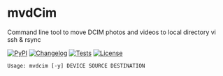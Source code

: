 # mvdCim
Command line tool to move DCIM photos and videos to local directory vi ssh & rsync

[![PyPI](https://img.shields.io/pypi/v/mvdcim.svg)](https://pypi.org/project/mvdcim/)
[![Changelog](https://img.shields.io/github/v/release/rstms/mvdcim?include_prereleases&label=changelog)](https://github.com/rstms/mvdcim/releases)
[![Tests](https://github.com/rstms/mvdcim/workflows/Test/badge.svg)](https://github.com/rstms/mvdcim/actions?query=workflow%3ATest)
[![License](https://img.shields.io/github/license/rstms/mvdcim)](https://github.com/rstms/mvdcim/blob/master/LICENSE)


```
Usage: mvdcim [-y] DEVICE SOURCE DESTINATION
```
